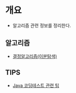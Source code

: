 # 개요 
- 알고리즘 관련 정보를 정리한다. 

## 알고리즘
- [결정알고리즘(이분탐색)](https://github.com/inuit57/Algorithm/blob/main/%EC%9E%90%EC%A3%BC%EC%93%B0%EB%8A%94%EA%B8%B0%EB%B2%95%EC%A0%95%EB%A6%AC/%EA%B2%B0%EC%A0%95%EC%95%8C%EA%B3%A0%EB%A6%AC%EC%A6%98(%EC%9D%B4%EB%B6%84%ED%83%90%EC%83%89)/readme.md)

## TIPS 
- [Java 코딩테스트 관련 팁](https://velog.io/@alstjdwo1601/Java-코딩테스트-관련-팁)

